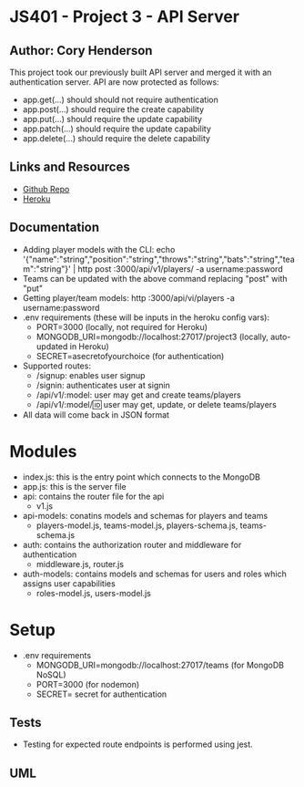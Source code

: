 # JS401 - Project 3 - API Server
## Author: Cory Henderson
This project took our previously built API server and merged it with an authentication server.  API are now protected as follows:

- app.get(...) should should not require authentication
- app.post(...) should require the create capability
- app.put(...) should require the update capability
- app.patch(...) should require the update capability
- app.delete(...) should require the delete capability

## Links and Resources
- [Github Repo](https://github.com/401-advanced-javascript-1/project3-api-server/tree/submission)
- [Heroku](https://mysterious-savannah-83587.herokuapp.com/)

## Documentation
- Adding player models with the CLI: echo '{"name":"string","position":"string","throws":"string","bats":"string","team":"string"}' | http post :3000/api/v1/players/ -a username:password
- Teams can be updated with the above command replacing "post" with "put"
- Getting player/team models: http :3000/api/vi/players -a username:password
- .env requirements (these will be inputs in the heroku config vars): 
    - PORT=3000 (locally, not required for Heroku)
    - MONGODB_URI=mongodb://localhost:27017/project3 (locally, auto-updated in Heroku)
    - SECRET=asecretofyourchoice (for authentication)
- Supported routes:
    - /signup: enables user signup
    - /signin: authenticates user at signin
    - /api/v1/:model: user may get and create teams/players
    - /api/v1/:model/:id: user may get, update, or delete teams/players
- All data will come back in JSON format

# Modules
- index.js: this is the entry point which connects to the MongoDB
- app.js: this is the server file
- api: contains the router file for the api
    - v1.js
- api-models: conatins models and schemas for players and teams
    - players-model.js, teams-model.js, players-schema.js, teams-schema.js
- auth: contains the authorization router and middleware for authentication
    - middleware.js, router.js
- auth-models: contains models and schemas for users and roles which assigns user capabilities
    - roles-model.js, users-model.js

# Setup
- .env requirements
    - MONGODB_URI=mongodb://localhost:27017/teams (for MongoDB NoSQL)
    - PORT=3000 (for nodemon)
    - SECRET= secret for authentication

## Tests
- Testing for expected route endpoints is performed using jest.

## UML
